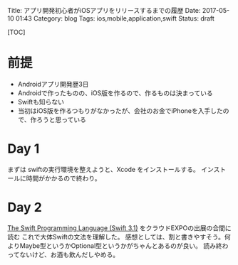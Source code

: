 Title: アプリ開発初心者がiOSアプリをリリースするまでの履歴
Date: 2017-05-10 01:43
Category: blog
Tags: ios,mobile,application,swift
Status: draft

[TOC]

# 前提
* Androidアプリ開発歴3日
* Androidで作ったものの、iOS版を作るので、作るものは決まっている
* Swiftも知らない
* 当初はiOS版を作るつもりがなかったが、会社のお金でiPhoneを入手したので、作ろうと思っている

# Day 1
まずは swiftの実行環境を整えようと、Xcode をインストールする。
インストールに時間がかかるので終わり。

# Day 2
[The Swift Programming Language (Swift 3.1)](https://developer.apple.com/library/content/documentation/Swift/Conceptual/Swift_Programming_Language/GuidedTour.html#//apple_ref/doc/uid/TP40014097-CH2-ID1) をクラウドEXPOの出展の合間に読む
これで大体Swiftの文法を理解した。
感想としては、割と書きやすそう。何よりMaybe型というかOptional型というかがちゃんとあるのが良い。
読み終わってないけど、お酒も飲んだしやめる。

